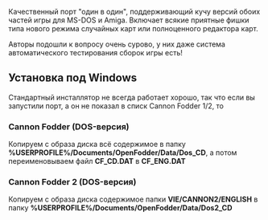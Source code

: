 Качественный порт "один в один", поддерживающий кучу версий обоих частей игры для MS-DOS и Amiga. Включает всякие приятные фишки типа нового режима случайных карт или полноценного редактора карт.

Авторы подошли к вопросу очень сурово, у них даже система автоматического тестирования сборок игры есть!

## Установка под Windows

Стандартный инсталлятор не всегда работает хорошо, так что если вы запустили порт, а он не показал в списк Cannon Fodder 1/2, то

### Cannon Fodder (DOS-версия)

Копируем с образа диска всё содержимое в папку **%USERPROFILE%/Documents/OpenFodder/Data/Dos_CD**, а потом переименовываем файл **CF_CD.DAT** в **CF_ENG.DAT**
 
### Cannon Fodder 2 (DOS-версия)

Копируем с образа диска содержимое папки **VIE/CANNON2/ENGLISH** в папку **%USERPROFILE%/Documents/OpenFodder/Data/Dos2_CD**
